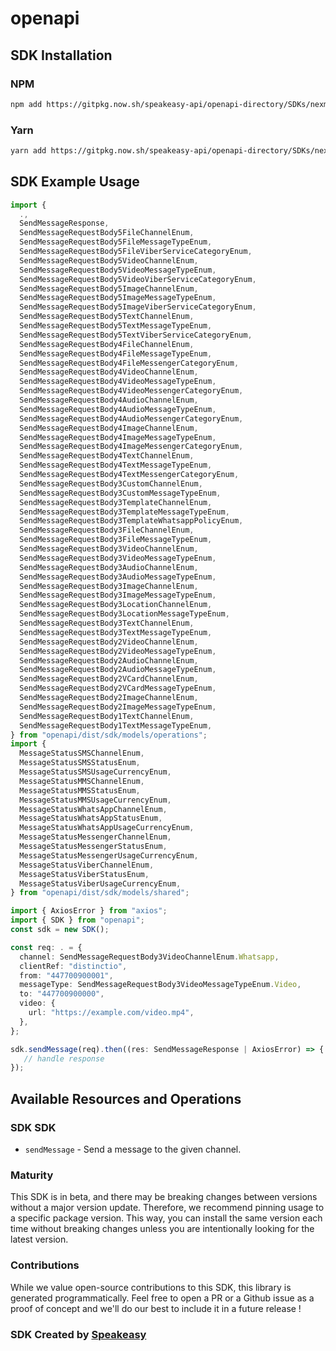 # openapi

<!-- Start SDK Installation -->
## SDK Installation

### NPM

```bash
npm add https://gitpkg.now.sh/speakeasy-api/openapi-directory/SDKs/nexmo.com/messages-olympus/1.4.0/typescript
```

### Yarn

```bash
yarn add https://gitpkg.now.sh/speakeasy-api/openapi-directory/SDKs/nexmo.com/messages-olympus/1.4.0/typescript
```
<!-- End SDK Installation -->

## SDK Example Usage
<!-- Start SDK Example Usage -->
```typescript
import {
  .,
  SendMessageResponse,
  SendMessageRequestBody5FileChannelEnum,
  SendMessageRequestBody5FileMessageTypeEnum,
  SendMessageRequestBody5FileViberServiceCategoryEnum,
  SendMessageRequestBody5VideoChannelEnum,
  SendMessageRequestBody5VideoMessageTypeEnum,
  SendMessageRequestBody5VideoViberServiceCategoryEnum,
  SendMessageRequestBody5ImageChannelEnum,
  SendMessageRequestBody5ImageMessageTypeEnum,
  SendMessageRequestBody5ImageViberServiceCategoryEnum,
  SendMessageRequestBody5TextChannelEnum,
  SendMessageRequestBody5TextMessageTypeEnum,
  SendMessageRequestBody5TextViberServiceCategoryEnum,
  SendMessageRequestBody4FileChannelEnum,
  SendMessageRequestBody4FileMessageTypeEnum,
  SendMessageRequestBody4FileMessengerCategoryEnum,
  SendMessageRequestBody4VideoChannelEnum,
  SendMessageRequestBody4VideoMessageTypeEnum,
  SendMessageRequestBody4VideoMessengerCategoryEnum,
  SendMessageRequestBody4AudioChannelEnum,
  SendMessageRequestBody4AudioMessageTypeEnum,
  SendMessageRequestBody4AudioMessengerCategoryEnum,
  SendMessageRequestBody4ImageChannelEnum,
  SendMessageRequestBody4ImageMessageTypeEnum,
  SendMessageRequestBody4ImageMessengerCategoryEnum,
  SendMessageRequestBody4TextChannelEnum,
  SendMessageRequestBody4TextMessageTypeEnum,
  SendMessageRequestBody4TextMessengerCategoryEnum,
  SendMessageRequestBody3CustomChannelEnum,
  SendMessageRequestBody3CustomMessageTypeEnum,
  SendMessageRequestBody3TemplateChannelEnum,
  SendMessageRequestBody3TemplateMessageTypeEnum,
  SendMessageRequestBody3TemplateWhatsappPolicyEnum,
  SendMessageRequestBody3FileChannelEnum,
  SendMessageRequestBody3FileMessageTypeEnum,
  SendMessageRequestBody3VideoChannelEnum,
  SendMessageRequestBody3VideoMessageTypeEnum,
  SendMessageRequestBody3AudioChannelEnum,
  SendMessageRequestBody3AudioMessageTypeEnum,
  SendMessageRequestBody3ImageChannelEnum,
  SendMessageRequestBody3ImageMessageTypeEnum,
  SendMessageRequestBody3LocationChannelEnum,
  SendMessageRequestBody3LocationMessageTypeEnum,
  SendMessageRequestBody3TextChannelEnum,
  SendMessageRequestBody3TextMessageTypeEnum,
  SendMessageRequestBody2VideoChannelEnum,
  SendMessageRequestBody2VideoMessageTypeEnum,
  SendMessageRequestBody2AudioChannelEnum,
  SendMessageRequestBody2AudioMessageTypeEnum,
  SendMessageRequestBody2VCardChannelEnum,
  SendMessageRequestBody2VCardMessageTypeEnum,
  SendMessageRequestBody2ImageChannelEnum,
  SendMessageRequestBody2ImageMessageTypeEnum,
  SendMessageRequestBody1TextChannelEnum,
  SendMessageRequestBody1TextMessageTypeEnum,
} from "openapi/dist/sdk/models/operations";
import {
  MessageStatusSMSChannelEnum,
  MessageStatusSMSStatusEnum,
  MessageStatusSMSUsageCurrencyEnum,
  MessageStatusMMSChannelEnum,
  MessageStatusMMSStatusEnum,
  MessageStatusMMSUsageCurrencyEnum,
  MessageStatusWhatsAppChannelEnum,
  MessageStatusWhatsAppStatusEnum,
  MessageStatusWhatsAppUsageCurrencyEnum,
  MessageStatusMessengerChannelEnum,
  MessageStatusMessengerStatusEnum,
  MessageStatusMessengerUsageCurrencyEnum,
  MessageStatusViberChannelEnum,
  MessageStatusViberStatusEnum,
  MessageStatusViberUsageCurrencyEnum,
} from "openapi/dist/sdk/models/shared";

import { AxiosError } from "axios";
import { SDK } from "openapi";
const sdk = new SDK();

const req: . = {
  channel: SendMessageRequestBody3VideoChannelEnum.Whatsapp,
  clientRef: "distinctio",
  from: "447700900001",
  messageType: SendMessageRequestBody3VideoMessageTypeEnum.Video,
  to: "447700900000",
  video: {
    url: "https://example.com/video.mp4",
  },
};

sdk.sendMessage(req).then((res: SendMessageResponse | AxiosError) => {
   // handle response
});
```
<!-- End SDK Example Usage -->

<!-- Start SDK Available Operations -->
## Available Resources and Operations

### SDK SDK

* `sendMessage` - Send a message to the given channel.
<!-- End SDK Available Operations -->

### Maturity

This SDK is in beta, and there may be breaking changes between versions without a major version update. Therefore, we recommend pinning usage
to a specific package version. This way, you can install the same version each time without breaking changes unless you are intentionally
looking for the latest version.

### Contributions

While we value open-source contributions to this SDK, this library is generated programmatically.
Feel free to open a PR or a Github issue as a proof of concept and we'll do our best to include it in a future release !

### SDK Created by [Speakeasy](https://docs.speakeasyapi.dev/docs/using-speakeasy/client-sdks)

